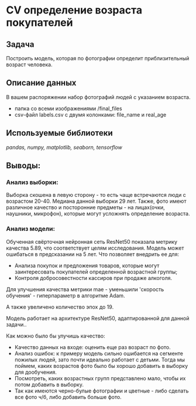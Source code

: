 # CV определение возраста покупателей

## Задача
Построить модель, которая по фотографии определит приблизительный возраст человека.

## Описание данных

В вашем распоряжении набор фотографий людей с указанием возраста.

* папка со всеми изображениями /final_files
* csv-файл labels.csv с двумя колонками: file_name и real_age

## Используемые библиотеки
*pandas, numpy, matplotlib, seaborn, tensorflow*

## Выводы:
### Анализ выборки: 
Выборка скошена в левую сторону - то есть чаще встречаются люди с возрастом 20-40. Медиана данной выборки 29 лет. Также, фото имеют различное качество и посторонние предметы - на лицах(очки, наушники, микрофон), которые могут усложнять определение возраста.

### Анализ модели: 
Обученная свёрточная нейронная сеть ResNet50 показала метрику качества 5.89, что соответствует целям исследования. Модель может ошибаться в предсказании на 5 лет. Что позволяет внедрить ее для:

* Анализа покупок и предложения товаров, которые могут заинтересовать покупателей определенной возрастной группы;
* Контроля добросовестности кассиров при продаже алкоголя.

Для улучшения качества метрики mae - уменьшили 'скорость обучения' - гиперпараметр в алгоритме Adam.

А также увеличено количество эпох до 19.

Модель работает на архитектуре ResNet50, адаптированной для данной задачи..

Как можно было бы улучишь качество: 
- Качество данных на входе: оценить еще раз возраст по фото.
- Анализ ошибок: к примеру модель сильно ошибается на сегменте пожилых людей, зато почти идеально работает с детьми. Тогда мы поймем, каких возрастов фото было бы хорошо добавить в выборку для дообучения.
- Посмотреть, каких возрастных групп представлено мало, чтобы их потом добавить в выборку.
- Так как имеются черно-булые фотографии и цветные - либо сделать все фото ч/б, либо добавить больше фото.
